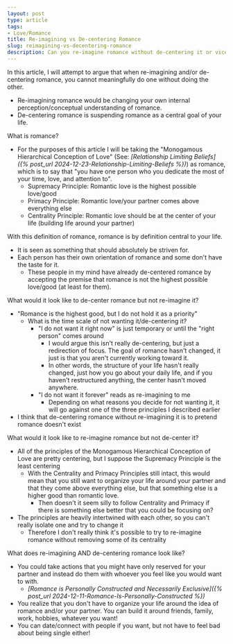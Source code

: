 ```yaml
---
layout: post
type: article
tags:
- Love/Romance
title: Re-imagining vs De-centering Romance
slug: reimagining-vs-decentering-romance
description: Can you re-imagine romance without de-centering it or vice versa?
---
```


In this article, I will attempt to argue that when re-imagining and/or de-centering romance, you cannot meaningfully do one without doing the other.
* Re-imagining romance would be changing your own internal perception/conceptual understanding of romance.
* De-centering romance is suspending romance as a central goal of your life.

What is romance?
* For the purposes of this article I will be taking the "Monogamous Hierarchical Conception of Love" (See: *[Relationship Limiting Beliefs]({% post_url 2024-12-23-Relationship-Limiting-Beliefs %})*) as romance, which is to say that "you have one person who you dedicate the most of your time, love, and attention to".
    * Supremacy Principle: Romantic love is the highest possible love/good
    * Primacy Principle: Romantic love/your partner comes above everything else
    * Centrality Principle: Romantic love should be at the center of your life (building life around your partner)

With this definition of romance, romance is by definition central to your life. 
* It is seen as something that should absolutely be striven for.
* Each person has their own orientation of romance and some don't have the taste for it.
    * These people in my mind have already de-centered romance by accepting the premise that romance is not the highest possible love/good (at least for them).

What would it look like to de-center romance but not re-imagine it?
* "Romance is the highest good, but I do not hold it as a priority"
    * What is the time scale of not wanting it/de-centering it?
        * "I do not want it right now" is just temporary or until the "right person" comes around
            * I would argue this isn't really de-centering, but just a redirection of focus. The goal of romance hasn't changed, it just is that you aren't currently working toward it.
            * In other words, the structure of your life hasn't really changed, just how you go about your daily life, and if you haven't restructured anything, the center hasn't moved anywhere.
        * "I do not want it forever" reads as re-imagining to me
            * Depending on what reasons you decide for not wanting it, it will go against one of the three principles I described earlier
* I think that de-centering romance without re-imagining it is to pretend romance doesn't exist

What would it look like to re-imagine romance but not de-center it?
* All of the principles of the Monogamous Hierarchical Conception of Love are pretty centering, but I suppose the Supremacy Principle is the least centering
    * With the Centrality and Primacy Principles still intact, this would mean that you still want to organize your life around your partner and that they come above everything else, but that something else is a higher good than romantic love.
        * Then doesn't it seem silly to follow Centrality and Primacy if there is something else better that you could be focusing on?
* The principles are heavily intertwined with each other, so you can't really isolate one and try to change it
    * Therefore I don't really think it's possible to try to re-imagine romance without removing some of its centrality

What does re-imagining AND de-centering romance look like?
* You could take actions that you might have only reserved for your partner and instead do them with whoever you feel like you would want to with.
    * *[Romance is Personally Constructed and Necessarily Exclusive]({% post_url 2024-12-11-Romance-Is-Personally-Constructed %})*
* You realize that you don't have to organize your life around the idea of romance and/or your partner. You can build it around friends, family, work, hobbies, whatever you want!
* You can date/connect with people if you want, but not have to feel bad about being single either!